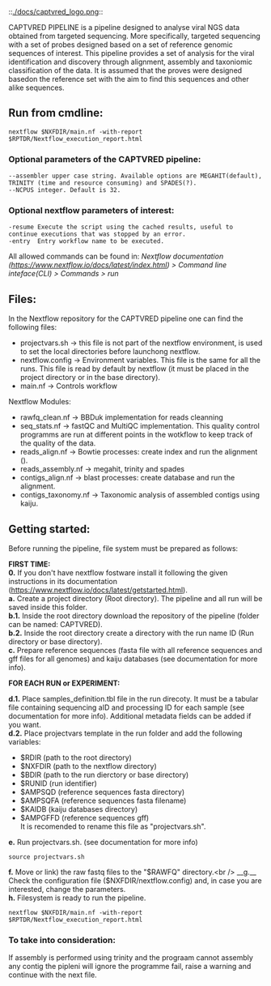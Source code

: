 ::[./docs/captvred_logo.png](CAPTVRED)::

CAPTVRED PIPELINE is a pipeline designed to analyse viral NGS data obtained from targeted sequencing. More specifically, targeted sequencing with a set of probes designed based on a set of reference genomic sequences of interest. This pipeline provides a set of analysis for the viral identification and discovery through alignment, assembly and taxoniomic classification of the data. It is assumed that the proves were designed basedon the reference set  with the aim to find this sequences and other alike sequences.

## Run from cmdline:
```{.sh}
nextflow $NXFDIR/main.nf -with-report $RPTDR/Nextflow_execution_report.html
```

### Optional parameters of the CAPTVRED pipeline:
```{.sh}
--assembler upper case string. Available options are MEGAHIT(default), TRINITY (time and resource consuming) and SPADES(?).
--NCPUS integer. Default is 32.
```
### Optional nextflow parameters of interest:
```{.sh}
-resume Execute the script using the cached results, useful to continue executions that was stopped by an error.
-entry  Entry workflow name to be executed.
```
All allowed commands can be found in:  _Nextflow documentation (https://www.nextflow.io/docs/latest/index.html) > Command line inteface(CLI) > Commands > run_

## Files:
In the Nextflow repository for the CAPTVRED pipeline one can find the following files:
* projectvars.sh -> this file is not part of the nextflow environment, is used to set the local directories before launchong nextflow.
* nextflow.config -> Environment variables. This file is the same for all the runs. This file is read by default by nextflow (it must be placed in the project directory or in the base directory).
* main.nf -> Controls workflow


Nextflow Modules:
* rawfq_clean.nf -> BBDuk implementation for reads cleanning
* seq_stats.nf -> fastQC and  MultiQC implementation. This quality control programms are run at different points in the wotkflow to keep track of the quality of the data. 
* reads_align.nf -> Bowtie processes: create index and run the alignment ().
* reads_assembly.nf -> megahit, trinity and spades
* contigs_align.nf -> blast processes: create database and run the alignment.
* contigs_taxonomy.nf -> Taxonomic analysis of assembled contigs using kaiju.

## Getting started:
Before running the pipeline, file system must be prepared as follows:

__FIRST TIME:__<br /> 
__0.__ If you don't have nextflow fostware install it following the given instructions in its documentation (https://www.nextflow.io/docs/latest/getstarted.html). <br />
__a.__ Create a project directory (Root directory). The pipeline and all run will be saved inside this folder.<br />
__b.1.__ Inside the root directory download the repository of the pipeline (folder can be named: CAPTVRED). <br />
__b.2.__  Inside the root directory create a directory with the run name ID (Run directory or base directory). <br />
__c.__ Prepare reference sequences (fasta file with all reference sequences and gff files for all genomes) and kaiju databases (see documentation for more info). <br />

__FOR EACH RUN or EXPERIMENT:__<br /> 

__d.1.__ Place samples_definition.tbl file in the run direcoty. It must be a tabular file containing sequencing aID and processing ID for each sample (see documentation for more info). Additional metadata fields can be added if you want.<br />
__d.2.__ Place projectvars template in the run folder and add the following variables: <br />
-  $RDIR (path to the root directory)<br />
-  $NXFDIR (path to the nextflow directory) <br /> 
-  $BDIR (path to the run dierctory or base directory) <br />
-  $RUNID (run identifier)<br />
-  $AMPSQD (reference sequences fasta directory)<br />
-  $AMPSQFA (reference sequences fasta filename)<br />
-  $KAIDB (kaiju databases directory)<br />
-  $AMPGFFD (reference sequences gff)<br />
It is recomended to rename this file as "projectvars.sh".<br />

__e.__ Run projectvars.sh. (see documentation for more info)<br />
```{.sh}
source projectvars.sh
```
__f.__ Move or link) the raw fastq files to the "$RAWFQ" directory.<br />
__g.__ Check the configuration file ($NXFDIR/nextflow.config) and, in case you are interested, change the parameters.<br />
__h.__ Filesystem is ready to run the pipeline.<br />
```{.sh}
nextflow $NXFDIR/main.nf -with-report $RPTDR/Nextflow_execution_report.html
```


### To take into consideration:
If assembly is performed using trinity and the prograam cannot assembly any contig the pipleni will ignore the programme fail, raise a warning and continue with the next file.
